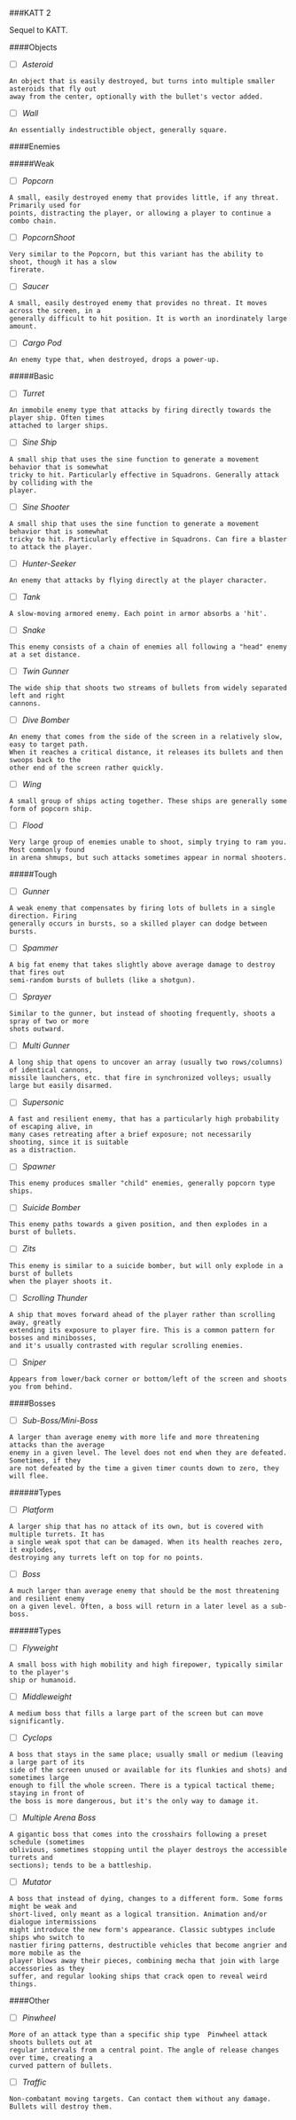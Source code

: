 ###KATT 2

Sequel to KATT.



####Objects

- [ ] *Asteroid*
```
An object that is easily destroyed, but turns into multiple smaller asteroids that fly out
away from the center, optionally with the bullet's vector added.
```

- [ ] *Wall*
```
An essentially indestructible object, generally square.
```

####Enemies

#####Weak

- [ ] *Popcorn*
```
A small, easily destroyed enemy that provides little, if any threat. Primarily used for
points, distracting the player, or allowing a player to continue a combo chain.
```

- [ ] *PopcornShoot*
```
Very similar to the Popcorn, but this variant has the ability to shoot, though it has a slow
firerate.
```

- [ ] *Saucer*
```
A small, easily destroyed enemy that provides no threat. It moves across the screen, in a
generally difficult to hit position. It is worth an inordinately large amount.
```

- [ ] *Cargo Pod*
```
An enemy type that, when destroyed, drops a power-up.
```


#####Basic

- [ ] *Turret*
```
An immobile enemy type that attacks by firing directly towards the player ship. Often times
attached to larger ships.
```

- [ ] *Sine Ship*
```
A small ship that uses the sine function to generate a movement behavior that is somewhat
tricky to hit. Particularly effective in Squadrons. Generally attack by colliding with the
player.
```

- [ ] *Sine Shooter*
```
A small ship that uses the sine function to generate a movement behavior that is somewhat
tricky to hit. Particularly effective in Squadrons. Can fire a blaster to attack the player.
```

- [ ] *Hunter-Seeker*
```
An enemy that attacks by flying directly at the player character.
```

- [ ] *Tank*
```
A slow-moving armored enemy. Each point in armor absorbs a 'hit'.
```

- [ ] *Snake*
```
This enemy consists of a chain of enemies all following a "head" enemy at a set distance.
```

- [ ] *Twin Gunner*
```
The wide ship that shoots two streams of bullets from widely separated left and right
cannons.
```

- [ ] *Dive Bomber*
```
An enemy that comes from the side of the screen in a relatively slow, easy to target path.
When it reaches a critical distance, it releases its bullets and then swoops back to the
other end of the screen rather quickly.
```

- [ ] *Wing*
```
A small group of ships acting together. These ships are generally some form of popcorn ship.
```

- [ ] *Flood*
```
Very large group of enemies unable to shoot, simply trying to ram you. Most commonly found
in arena shmups, but such attacks sometimes appear in normal shooters.
```


#####Tough

- [ ] *Gunner*
```
A weak enemy that compensates by firing lots of bullets in a single direction. Firing
generally occurs in bursts, so a skilled player can dodge between bursts.
```

- [ ] *Spammer*
```
A big fat enemy that takes slightly above average damage to destroy that fires out
semi-random bursts of bullets (like a shotgun).
```

- [ ] *Sprayer*
```
Similar to the gunner, but instead of shooting frequently, shoots a spray of two or more
shots outward.
```

- [ ] *Multi Gunner*
```
A long ship that opens to uncover an array (usually two rows/columns) of identical cannons,
missile launchers, etc. that fire in synchronized volleys; usually large but easily disarmed.
```

- [ ] *Supersonic*
```
A fast and resilient enemy, that has a particularly high probability of escaping alive, in
many cases retreating after a brief exposure; not necessarily shooting, since it is suitable
as a distraction.
```

- [ ] *Spawner*
```
This enemy produces smaller "child" enemies, generally popcorn type ships.
```

- [ ] *Suicide Bomber*
```
This enemy paths towards a given position, and then explodes in a burst of bullets.
```

- [ ] *Zits*
```
This enemy is similar to a suicide bomber, but will only explode in a burst of bullets
when the player shoots it.
```

- [ ] *Scrolling Thunder*
```
A ship that moves forward ahead of the player rather than scrolling away, greatly
extending its exposure to player fire. This is a common pattern for bosses and minibosses,
and it's usually contrasted with regular scrolling enemies.
```

- [ ] *Sniper*
```
Appears from lower/back corner or bottom/left of the screen and shoots you from behind.
```


####Bosses

- [ ] *Sub-Boss/Mini-Boss*
```
A larger than average enemy with more life and more threatening attacks than the average
enemy in a given level. The level does not end when they are defeated. Sometimes, if they
are not defeated by the time a given timer counts down to zero, they will flee.
```


######Types

- [ ] *Platform*
```
A larger ship that has no attack of its own, but is covered with multiple turrets. It has
a single weak spot that can be damaged. When its health reaches zero, it explodes,
destroying any turrets left on top for no points.
```


- [ ] *Boss*
```
A much larger than average enemy that should be the most threatening and resilient enemy
on a given level. Often, a boss will return in a later level as a sub-boss.
```

######Types

- [ ] *Flyweight*
```
A small boss with high mobility and high firepower, typically similar to the player's
ship or humanoid.
```

- [ ] *Middleweight*
```
A medium boss that fills a large part of the screen but can move significantly.
```

- [ ] *Cyclops*
```
A boss that stays in the same place; usually small or medium (leaving a large part of its
side of the screen unused or available for its flunkies and shots) and sometimes large
enough to fill the whole screen. There is a typical tactical theme; staying in front of
the boss is more dangerous, but it's the only way to damage it.
```

- [ ] *Multiple Arena Boss*
```
A gigantic boss that comes into the crosshairs following a preset schedule (sometimes
oblivious, sometimes stopping until the player destroys the accessible turrets and
sections); tends to be a battleship.
```

- [ ] *Mutator*
```
A boss that instead of dying, changes to a different form. Some forms might be weak and
short-lived, only meant as a logical transition. Animation and/or dialogue intermissions
might introduce the new form's appearance. Classic subtypes include ships who switch to
nastier firing patterns, destructible vehicles that become angrier and more mobile as the
player blows away their pieces, combining mecha that join with large accessories as they
suffer, and regular looking ships that crack open to reveal weird things.
```

####Other

- [ ] *Pinwheel*
```
More of an attack type than a specific ship type  Pinwheel attack shoots bullets out at
regular intervals from a central point. The angle of release changes over time, creating a
curved pattern of bullets.
```

- [ ] *Traffic*
```
Non-combatant moving targets. Can contact them without any damage. Bullets will destroy them.
```
